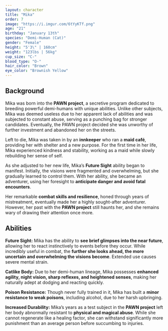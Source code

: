 ```yaml
---
layout: character
title: "Mika"
order: 7
image: "https://i.imgur.com/6tYyKTf.png"
age: "21"
birthday: "January 13th"
species: "Demi-Human (Cat)"
gender: "Female"
height: "5'3\" | 160cm"
weight: "123lbs | 56kg"
cup_size: "C-"
blood_type: "O-"
hair_color: "Brown"
eye_color: "Brownish Yellow"
---
```


## Background

Mika was born into the **PAWN project**, a secretive program dedicated to breeding powerful demi-humans with unique abilities. Unlike other subjects, Mika was deemed useless due to her apparent lack of abilities and was subjected to constant abuse, serving as a punching bag for stronger candidates. Eventually, the PAWN project decided she was unworthy of further investment and abandoned her on the streets.

Left to die, Mika was taken in by an **innkeeper** who ran a **maid café**, providing her with shelter and a new purpose. For the first time in her life, Mika experienced kindness and stability, working as a maid while slowly rebuilding her sense of self.

As she adjusted to her new life, Mika’s **Future Sight** ability began to manifest. Initially, the visions were fragmented and overwhelming, but she gradually learned to control them. With her ability, she became an adventurer, using her foresight to **anticipate danger and avoid fatal encounters**. 

Her remarkable **combat skills and resilience**, honed through years of mistreatment, eventually made her a highly sought-after adventurer. However, her past with the **PAWN project** still haunts her, and she remains wary of drawing their attention once more.

## Abilities

**Future Sight:** Mika has the ability to **see brief glimpses into the near future**, allowing her to react instinctively to events before they occur. While incredibly useful in combat, the **further she looks ahead, the more uncertain and overwhelming the visions become**. Extended use causes severe mental strain.

**Catlike Body:** Due to her demi-human lineage, Mika possesses **enhanced agility, night vision, sharp reflexes, and heightened senses**, making her naturally adept at dodging and reacting quickly.

**Poison Resistance:** Though never fully trained in it, Mika has built a **minor resistance to weak poisons**, including alcohol, due to her harsh upbringing.

**Increased Durability:** Mika’s years as a test subject in the **PAWN project** left her body abnormally resistant to **physical and magical abuse**. While she cannot regenerate like a healing factor, she can withstand significantly more punishment than an average person before succumbing to injuries.

